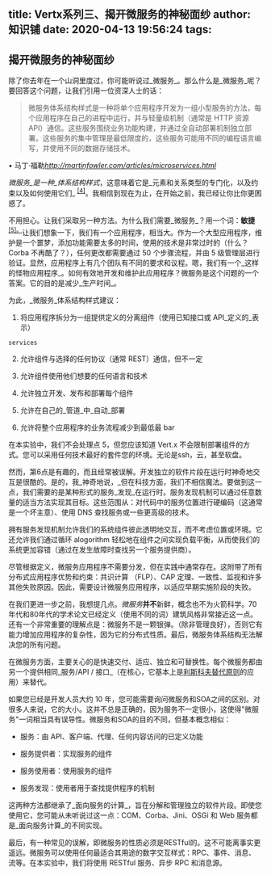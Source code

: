 title: Vertx系列三、揭开微服务的神秘面纱
author: 知识铺
date: 2020-04-13 19:56:24
tags:
---
## 揭开微服务的神秘面纱

除了你去年在一个山洞里度过，你可能听说过_微服务_。那么什么是_微服务_呢？要回答这个问题，让我们引用一位资深人士的话：

> 微服务体系结构样式是一种将单个应用程序开发为一组小型服务的方法，每个应用程序在自己的进程中运行，并与轻量级机制（通常是 HTTP 资源 API）通信。这些服务围绕业务功能构建，并通过全自动部署机制独立部署。这些服务的集中管理是最低限度的，这些服务可能用不同的编程语言编写，并使用不同的数据存储技术。

 • 马丁·福勒<cite>http://martinfowler.com/articles/microservices.html</cite>

_微服务_是一种_体系结构样式_，这意味着它是_元素和关系类型的专门化，以及约束以及如何使用它们_ <sup class="footnote">[[4]](https://zshipu.com/t?url=http://escoffier.me/vertx-hol/#_footnotedef_4 "View footnote.")</sup>。我相信到现在为止，在开始之前，我已经让你比你更困惑了。

不用担心。让我们采取另一种方法。为什么我们需要_微服务_？用一个词：**敏捷**<sup class="footnote">[[5]。](https://zshipu.com/t?url=http://escoffier.me/vertx-hol/#_footnotedef_5 "View footnote.")</sup>让我们想象一下，我们有一个应用程序，相当大。作为一个大型应用程序，维护是一个噩梦，添加功能需要太多的时间，使用的技术是非常过时的（什么？Corba 不再酷了？），任何更改都需要通过 50 个步骤流程，并由 5 级管理层进行验证。显然，应用程序上有几个团队有不同的要求和议程。嗯，我们有一个_这样的怪物应用程序_。如何有效地开发和维护此应用程序？微服务是这个问题的一个答案。它的目的是减少_生产时间_。

为此，_微服务_体系结构样式建议：

1.  将应用程序拆分为一组提供定义的分离组件（使用已知接口或 API_定义的_表示）
```
services
```


2.  允许组件与选择的任何协议（通常 REST）通信，但不一定

3.  允许组件使用他们想要的任何语言和技术

4.  允许独立开发、发布和部署每个组件

5.  允许在自己的_管道_中_自动_部署

6.  允许将整个应用程序的业务流程减少到最低最 bar

在本实验中，我们不会处理点 5，但您应该知道 Vert.x 不会限制部署组件的方式。您可以采用任何技术最好的套件您的环境。无论是ssh，云，甚至软盘。

然而，第6点是有趣的，而且经常被误解。开发独立的软件片段在运行时神奇地交互是很酷的。是的，我_神奇地说，_但在科技方面，我们不相信魔法。要做到这一点，我们需要的是某种形式的服务_发现_在运行时。服务发现机制可以通过任意数量的适当方法实现其目标。这些范围从：对代码中的服务位置进行硬编码（这通常是一个坏主意）、使用 DNS 查找服务或一些更高级的技术。

拥有服务发现机制允许我们的系统组件彼此透明地交互，而不考虑位置或环境。它还允许我们通过循环 alogorithm 轻松地在组件之间实现负载平衡，从而使我们的系统更加容错（通过在发生故障时查找另一个服务提供商）。

尽管根据定义，微服务应用程序不需要分发，但在实践中通常存在。这附带了所有分布式应用程序优势和约束：共识计算 （FLP）、CAP 定理、一致性、监视和许多其他失败原因。因此，需要设计微服务应用程序，以适应早期实施阶段的失败。

在我们更进一步之前，我想提几点。_微服务_**并不**新鲜，概念也不为火箭科学。70年代和80年代的学术论文已经定义（使用不同的词）建筑风格非常接近这一点。还有一个非常重要的理解点是：微服务不是一颗银弹。（除非管理良好），否则它有能力增加应用程序的复杂性，因为它的分布式性质。最后，微服务体系结构无法解决您的所有问题。

在微服务方面，主要关心的是快速交付、适应、独立和可替换性。每个微服务都由另一个提供相同_服务/API / 接口_（在核心，它基本上是[利斯科夫替代原则](https://zshipu.com/t?url=https://en.wikipedia.org/wiki/Liskov_substitution_principle)的应用）来替代。

如果您已经是开发人员大约 10 年，您可能需要询问微服务和SOA之间的区别。对很多人来说，它的大小。这并不总是正确的，因为服务不一定很小，这使得"微服务"一词相当具有误导性。微服务和SOA的目的不同，但基本概念相似：

*   服务：由 API、客户端、代理、任何内容访问的已定义功能

*   服务提供者：实现服务的组件

*   服务使用者：使用服务的组件

*   服务发现：使用者用于查找提供程序的机制

这两种方法都继承了_面向服务的计算_，旨在分解和管理独立的软件片段。即使您使用它，您可能从未听说过这一点：COM、Corba、Jini、OSGi 和 Web 服务都是_面向服务计算_的不同实现。

最后，有一种常见的误解，即微服务的性质必须是RESTful的。这不可能离事实更遥远。微服务可以使用任何最适合其用途的数字交互样式：RPC、事件、消息、流等。在本实验中，我们将使用 RESTful 服务、异步 RPC 和消息源。

